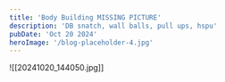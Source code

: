 ```yaml
---
title: 'Body Building MISSING PICTURE'
description: 'DB snatch, wall balls, pull ups, hspu'
pubDate: 'Oct 20 2024'
heroImage: '/blog-placeholder-4.jpg'
---
```

![[20241020_144050.jpg]]
